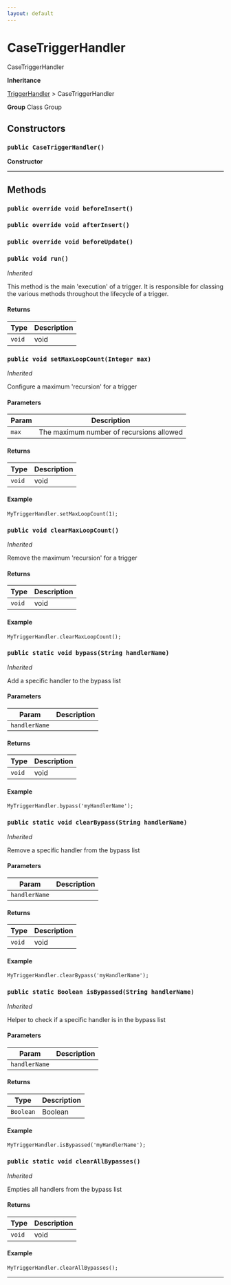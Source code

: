 ```yaml
---
layout: default
---
```

# CaseTriggerHandler

CaseTriggerHandler


**Inheritance**

[TriggerHandler](../Trigger/TriggerHandler.md)
 &gt; 
CaseTriggerHandler


**Group** Class Group

## Constructors
### `public CaseTriggerHandler()`

**Constructor** 

---
## Methods
### `public override void beforeInsert()`
### `public override void afterInsert()`
### `public override void beforeUpdate()`
### `public void run()`

*Inherited*


This method is the main 'execution' of a trigger. It is responsible for classing the various methods throughout the lifecycle of a trigger.

#### Returns

|Type|Description|
|---|---|
|`void`|void|

### `public void setMaxLoopCount(Integer max)`

*Inherited*


Configure a maximum 'recursion' for a trigger

#### Parameters

|Param|Description|
|---|---|
|`max`|The maximum number of recursions allowed|

#### Returns

|Type|Description|
|---|---|
|`void`|void|

#### Example
```apex
MyTriggerHandler.setMaxLoopCount(1);
```


### `public void clearMaxLoopCount()`

*Inherited*


Remove the maximum 'recursion' for a trigger

#### Returns

|Type|Description|
|---|---|
|`void`|void|

#### Example
```apex
MyTriggerHandler.clearMaxLoopCount();
```


### `public static void bypass(String handlerName)`

*Inherited*


Add a specific handler to the bypass list

#### Parameters

|Param|Description|
|---|---|
|`handlerName`||

#### Returns

|Type|Description|
|---|---|
|`void`|void|

#### Example
```apex
MyTriggerHandler.bypass('myHandlerName');
```


### `public static void clearBypass(String handlerName)`

*Inherited*


Remove a specific handler from the bypass list

#### Parameters

|Param|Description|
|---|---|
|`handlerName`||

#### Returns

|Type|Description|
|---|---|
|`void`|void|

#### Example
```apex
MyTriggerHandler.clearBypass('myHandlerName');
```


### `public static Boolean isBypassed(String handlerName)`

*Inherited*


Helper to check if a specific handler is in the bypass list

#### Parameters

|Param|Description|
|---|---|
|`handlerName`||

#### Returns

|Type|Description|
|---|---|
|`Boolean`|Boolean|

#### Example
```apex
MyTriggerHandler.isBypassed('myHandlerName');
```


### `public static void clearAllBypasses()`

*Inherited*


Empties all handlers from the bypass list

#### Returns

|Type|Description|
|---|---|
|`void`|void|

#### Example
```apex
MyTriggerHandler.clearAllBypasses();
```


---
